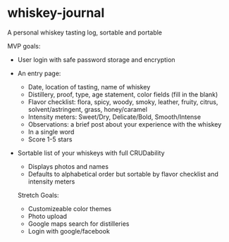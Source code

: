 # whiskey-journal
A personal whiskey tasting log, sortable and portable

MVP goals: 
- User login with safe password storage and encryption
- An entry page: 
  - Date, location of tasting, name of whiskey
  - Distillery, proof, type, age statement, color fields (fill in the blank)
  - Flavor checklist: flora, spicy, woody, smoky, leather, fruity, citrus, solvent/astringent, grass, honey/caramel
  - Intensity meters: Sweet/Dry, Delicate/Bold, Smooth/Intense
  - Observations: a brief post about your experience with the whiskey
  - In a single word
  - Score 1-5 stars
- Sortable list of your whiskeys with full CRUDability
  - Displays photos and names
  - Defaults to alphabetical order but sortable by flavor checklist and intensity meters
  
  Stretch Goals:
  - Customizeable color themes
  - Photo upload
  - Google maps search for distilleries
  - Login with google/facebook
